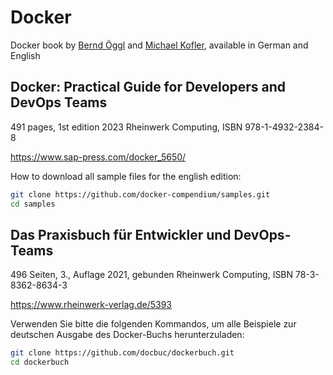 # Docker

Docker book by [Bernd Öggl](https://webman.at) and [Michael Kofler](https://kofler.info), available in German and English

## Docker: Practical Guide for Developers and DevOps Teams

491 pages, 1st edition 2023
Rheinwerk Computing, ISBN 978-1-4932-2384-8

https://www.sap-press.com/docker_5650/

How to download all sample files for the english edition:

```bash
git clone https://github.com/docker-compendium/samples.git
cd samples
```

## Das Praxisbuch für Entwickler und DevOps-Teams

496 Seiten, 3.,  Auflage 2021, gebunden
Rheinwerk Computing, ISBN 78-3-8362-8634-3

https://www.rheinwerk-verlag.de/5393

Verwenden Sie bitte die folgenden Kommandos, um alle Beispiele 
zur deutschen Ausgabe des Docker-Buchs herunterzuladen:

```bash
git clone https://github.com/docbuc/dockerbuch.git
cd dockerbuch
```

